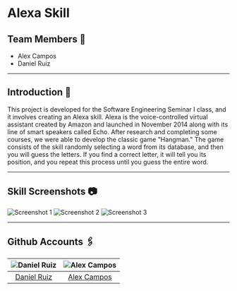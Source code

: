 # Alexa Skill

## Team Members 🤖

- Alex Campos
- Daniel Ruiz

---

## Introduction 🚀

This project is developed for the Software Engineering Seminar I class, and it involves creating an Alexa skill. Alexa is the voice-controlled virtual assistant created by Amazon and launched in November 2014 along with its line of smart speakers called Echo. After research and completing some courses, we were able to develop the classic game "Hangman." The game consists of the skill randomly selecting a word from its database, and then you will guess the letters. If you find a correct letter, it will tell you its position, and you repeat this process until you guess the entire word.

---

## Skill Screenshots 📷

![Screenshot 1](https://github.com/Daniel-Ruiz-Gtz/Caso_Estudio-3/blob/main/Images/Screenshot%20%231.png)
![Screenshot 2](https://github.com/Daniel-Ruiz-Gtz/Caso_Estudio-3/blob/main/Images/Screenshot%20%232.png)
![Screenshot 3](https://github.com/Daniel-Ruiz-Gtz/Caso_Estudio-3/blob/main/Images/Screenshot%20%233.png)

---

## Github Accounts 🖇️

| ![Daniel Ruiz](https://avatars3.githubusercontent.com/u/58959667?s=460&u=70b767f334dfea4f9f2c108532a6701f29e25c8e&v=4) | ![Alex Campos](https://avatars.githubusercontent.com/u/65672396?v=4) |
| :---: | :---: |
| [Daniel Ruiz](https://github.com/Daniel-Ruiz-Gtz) | [Alex Campos](https://github.com/AlCaAl00) | 


